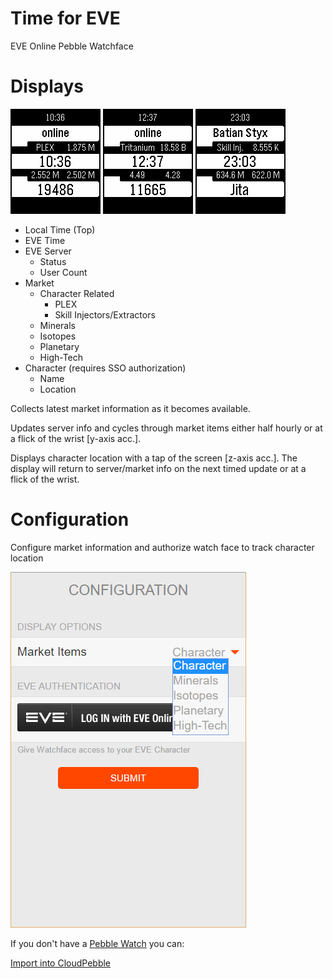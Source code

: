 # Time for EVE
EVE Online Pebble Watchface

# Displays

![PLEX Screenshot](screenshots/aplit%20screenshot%201.png)
![Trit Screenshot](screenshots/aplit%20screenshot%202.png)
![Skill Inj. Screenshot](screenshots/aplit%20screenshot%203.png)

- Local Time (Top)
- EVE Time
- EVE Server   
    - Status
    - User Count
- Market
    - Character Related
        - PLEX
        - Skill Injectors/Extractors
    - Minerals
    - Isotopes
    - Planetary
    - High-Tech
- Character (requires SSO authorization)
    - Name
    - Location 
    
Collects latest market information as it becomes available.

Updates server info and cycles through market items either half hourly or at a flick of the wrist [y-axis acc.].

Displays character location with a tap of the screen [z-axis acc.]. The display will return to server/market info on the next timed update or at a flick of the wrist.

# Configuration

Configure market information and authorize watch face to track character location

![Config Screenshot](screenshots/config%20screenshot.png)

If you don't have a [Pebble Watch](https://www.pebble.com/) you can:

[Import into CloudPebble](https://cloudpebble.net/ide/import/github/batstyx/time-for-eve/)

